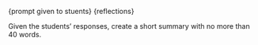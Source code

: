 {prompt given to stuents}
{reflections}
       
Given the students’ responses, create a short
summary with no more than 40 words.

